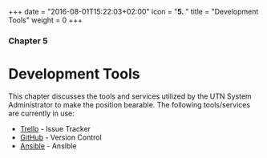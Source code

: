 +++
date = "2016-08-01T15:22:03+02:00"
icon = "<b>5. </b>"
title = "Development Tools"
weight = 0
+++

### Chapter 5

# Development Tools

This chapter discusses the tools and services utilized by the UTN System
Administrator to make the position bearable. The following tools/services are
currently in use:

- [Trello](/development_tools/trello) - Issue Tracker
- [GitHub](/development_tools/github) - Version Control
- [Ansible](/development_tools/ansible) - Ansible
